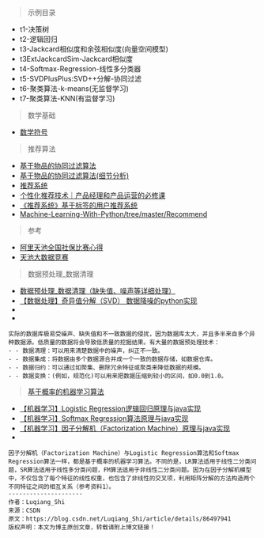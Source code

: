 > 示例目录
- t1-决策树
- t2-逻辑回归
- t3-Jackcard相似度和余弦相似度(向量空间模型)
- t3ExtJackcardSim-Jackcard相似度
- t4-Softmax-Regression-线性多分类器
- t5-SVDPlusPlus:SVD++分解-协同过滤
- t6-聚类算法-k-means(无监督学习)
- t7-聚类算法-KNN(有监督学习)

> 数学基础
- [数学符号](https://baike.baidu.com/item/数学符号/685756?fr=aladdin)

> 推荐算法
- [基于物品的协同过滤算法](http://pocore.com/blog/article_554.html)
- [基于物品的协同过滤算法(细节分析)](http://pocore.com/blog/article_555.html)
- [推荐系统](https://www.cnblogs.com/fionacai/p/6219423.html)
- [个性化推荐技术｜产品经理和产品运营的必修课](https://www.jianshu.com/p/fd17e4e81688)
- [《推荐系统》基于标签的用户推荐系统](https://blog.csdn.net/u011630575/article/details/80259846)
- [Machine-Learning-With-Python/tree/master/Recommend](https://github.com/Thinkgamer/Machine-Learning-With-Python/tree/master/Recommend)

> 参考
- [阿里天池全国社保比赛心得](https://www.cnblogs.com/fionacai/p/7560287.html)
- [天池大数据竞赛](https://tianchi.aliyun.com/competition/gameList/activeList)

> 数据预处理_数据清理
- [数据预处理_数据清理（缺失值、噪声等详细处理）](https://blog.csdn.net/weixin_42144636/article/details/81584372)
- [【数据处理】奇异值分解（SVD） 数据降噪的python实现](https://blog.csdn.net/Luqiang_Shi/article/details/84787224)
- []()
- []()
```
实际的数据库极易受噪声、缺失值和不一致数据的侵扰，因为数据库太大，并且多半来自多个异种数据源。低质量的数据将会导致低质量的挖掘结果。有大量的数据预处理技术：
- - 数据清理：可以用来清楚数据中的噪声，纠正不一致。 
- - 数据集成：将数据由多个数据源合并成一个一致的数据存储，如数据仓库。 
- - 数据归约：可以通过如聚集、删除冗余特征或聚类来降低数据的规模。 
- - 数据变换：(例如，规范化)可以用来把数据压缩到较小的区间，如0.0到1.0。
```
> [基于概率的机器学习算法](https://blog.csdn.net/Luqiang_Shi/article/details/86497941)
- [【机器学习】Logistic Regression逻辑回归原理与java实现](https://blog.csdn.net/Luqiang_Shi/article/details/86440197)
- [【机器学习】Softmax Regression算法原理与java实现](https://blog.csdn.net/Luqiang_Shi/article/details/86487151)
- [【机器学习】因子分解机（Factorization Machine）原理与java实现](https://blog.csdn.net/Luqiang_Shi/article/details/86497941)
- []()
```
因子分解机（Factorization Machine）与Logistic Regression算法和Softmax Regression算法一样，都是基于概率的机器学习算法。不同的是，LR算法适用于线性二分类问题，SR算法适用于线性多分类问题，FM算法适用于非线性二分类问题。因为在因子分解机模型中，不仅包含了每个特征的线性权重，也包含了非线性的交叉项，利用矩阵分解的方法构造两个不同特征之间的相互关系（参考资料1）。
--------------------- 
作者：Luqiang_Shi 
来源：CSDN 
原文：https://blog.csdn.net/Luqiang_Shi/article/details/86497941 
版权声明：本文为博主原创文章，转载请附上博文链接！
```


